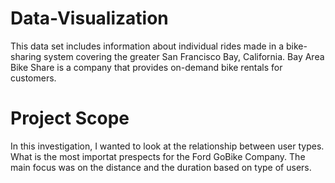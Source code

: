 # Data-Visualization
This data set includes information about individual rides made in a bike-sharing system covering the greater San Francisco Bay, California. Bay Area Bike Share is a company that provides on-demand bike rentals for customers. 

# Project Scope
In this investigation, I wanted to look at the relationship between user types. What is the most importat prespects for the Ford GoBike Company. The main focus was on the distance and the duration based on type of users.
